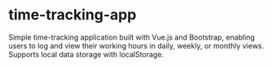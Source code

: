 # time-tracking-app
Simple time-tracking application built with Vue.js and Bootstrap, enabling users to log and view their working hours in daily, weekly, or monthly views. Supports local data storage with localStorage.
